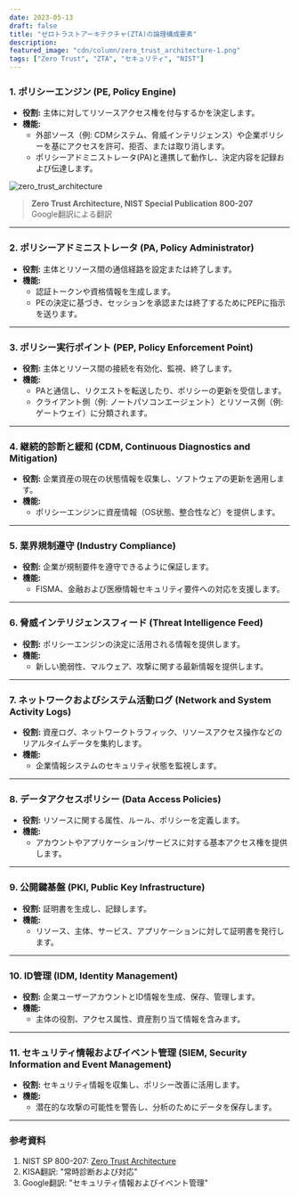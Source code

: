 ```yaml
---
date: 2023-05-13
draft: false
title: "ゼロトラストアーキテクチャ(ZTA)の論理構成要素"
description: 
featured_image: "cdn/column/zero_trust_architecture-1.png"
tags: ["Zero Trust", "ZTA", "セキュリティ", "NIST"]
---
```


### 1. ポリシーエンジン (PE, Policy Engine)
- **役割:** 主体に対してリソースアクセス権を付与するかを決定します。  
- **機能:** 
  - 外部ソース（例: CDMシステム、脅威インテリジェンス）や企業ポリシーを基にアクセスを許可、拒否、または取り消します。
  - ポリシーアドミニストレータ(PA)と連携して動作し、決定内容を記録および伝達します。

![zero_trust_architecture](https://blog.plura.io/cdn/column/zero_trust_architecture-1.png)
<!--more-->
> **Zero Trust Architecture, NIST Special Publication 800-207**  
> Google翻訳による翻訳

---

### 2. ポリシーアドミニストレータ (PA, Policy Administrator)
- **役割:** 主体とリソース間の通信経路を設定または終了します。  
- **機能:** 
  - 認証トークンや資格情報を生成します。
  - PEの決定に基づき、セッションを承認または終了するためにPEPに指示を送ります。

---

### 3. ポリシー実行ポイント (PEP, Policy Enforcement Point)
- **役割:** 主体とリソース間の接続を有効化、監視、終了します。  
- **機能:** 
  - PAと通信し、リクエストを転送したり、ポリシーの更新を受信します。
  - クライアント側（例: ノートパソコンエージェント）とリソース側（例: ゲートウェイ）に分類されます。

---

### 4. 継続的診断と緩和 (CDM, Continuous Diagnostics and Mitigation)
- **役割:** 企業資産の現在の状態情報を収集し、ソフトウェアの更新を適用します。  
- **機能:** 
  - ポリシーエンジンに資産情報（OS状態、整合性など）を提供します。

---

### 5. 業界規制遵守 (Industry Compliance)
- **役割:** 企業が規制要件を遵守できるように保証します。  
- **機能:** 
  - FISMA、金融および医療情報セキュリティ要件への対応を支援します。

---

### 6. 脅威インテリジェンスフィード (Threat Intelligence Feed)
- **役割:** ポリシーエンジンの決定に活用される情報を提供します。  
- **機能:** 
  - 新しい脆弱性、マルウェア、攻撃に関する最新情報を提供します。

---

### 7. ネットワークおよびシステム活動ログ (Network and System Activity Logs)
- **役割:** 資産ログ、ネットワークトラフィック、リソースアクセス操作などのリアルタイムデータを集約します。  
- **機能:** 
  - 企業情報システムのセキュリティ状態を監視します。

---

### 8. データアクセスポリシー (Data Access Policies)
- **役割:** リソースに関する属性、ルール、ポリシーを定義します。  
- **機能:** 
  - アカウントやアプリケーション/サービスに対する基本アクセス権を提供します。

---

### 9. 公開鍵基盤 (PKI, Public Key Infrastructure)
- **役割:** 証明書を生成し、記録します。  
- **機能:** 
  - リソース、主体、サービス、アプリケーションに対して証明書を発行します。

---

### 10. ID管理 (IDM, Identity Management)
- **役割:** 企業ユーザーアカウントとID情報を生成、保存、管理します。  
- **機能:** 
  - 主体の役割、アクセス属性、資産割り当て情報を含みます。

---

### 11. セキュリティ情報およびイベント管理 (SIEM, Security Information and Event Management)
- **役割:** セキュリティ情報を収集し、ポリシー改善に活用します。  
- **機能:** 
  - 潜在的な攻撃の可能性を警告し、分析のためにデータを保存します。

---

### 参考資料

1. NIST SP 800-207: [Zero Trust Architecture](https://csrc.nist.gov/publications/detail/sp/800-207/final)  
2. KISA翻訳: "常時診断および対応"  
3. Google翻訳: "セキュリティ情報およびイベント管理"
